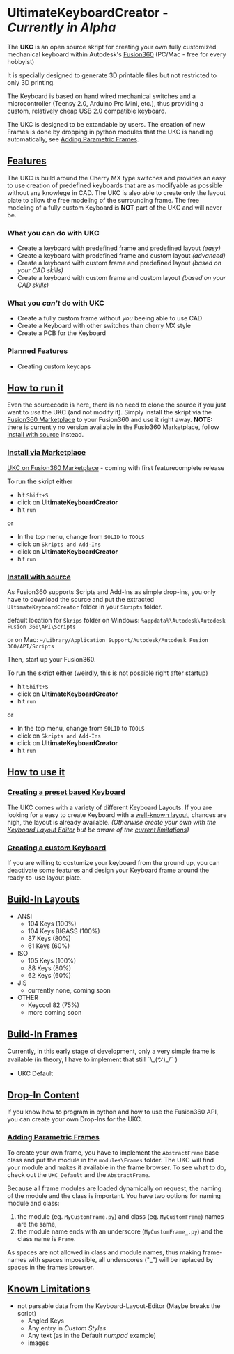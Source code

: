 # UltimateKeyboardCreator - *Currently in Alpha*

The **UKC** is an open source skript for creating your own fully customized mechanical keyboard within Autodesk's [Fusion360](https://www.autodesk.com/campaigns/fusion-360-for-hobbyists) (PC/Mac - free for every hobbyist)

It is specially designed to generate 3D printable files but not restricted to only 3D printing.

The Keyboard is based on hand wired mechanical switches and a microcontroller (Teensy 2.0, Arduino Pro Mini, etc.), thus providing a custom, relatively cheap USB 2.0 compatible keyboard.

The UKC is designed to be extandable by users. The creation of new Frames is done by dropping in python modules that the UKC is handling automatically, see [Adding Parametric Frames](#adding-parametric-frames).

## [Features](#features)

The UKC is build around the Cherry MX type switches and provides an easy to use creation of predefined keyboards that are as modifyable as possible without any knowlege in CAD. The UKC is also able to create only the layout plate to allow the free modeling of the surrounding frame. The free modeling of a fully custom Keyboard is **NOT** part of the UKC and will never be.

### What you can do with UKC

* Create a keyboard with predefined frame and predefined layout *(easy)*
* Create a keyboard with predefined frame and custom layout *(advanced)*
* Create a keyboard with custom frame and predefined layout *(based on your CAD skills)*
* Create a keyboard with custom frame and custom layout *(based on your CAD skills)*

### What you *can't* do with UKC

* Create a fully custom frame without *you* beeing able to use CAD
* Create a Keyboard with other switches than cherry MX style
* Create a PCB for the Keyboard

### Planned Features

* Creating custom keycaps

## [How to run it](#how-to-run-it)

Even the sourcecode is here, there is no need to clone the source if you just want to *use* the UKC (and not modify it).
Simply install the skript via the [Fusion360 Marketplace](#install-via-marketplace) to your Fusion360 and use it right away. **NOTE:** there is currently no version available in the Fusio360 Marketplace, follow [install with source](#install-with-source) instead.

### [Install via Marketplace](#install-via-marketplace)

[UKC on Fusion360 Marketplace](about:blank) - coming with first featurecomplete release

To run the skript either

* hit `Shift+S`
* click on **UltimateKeyboardCreator**
* hit `run`

or

* In the top menu, change from `SOLID` to `TOOLS`
* click on `Skripts and Add-Ins`
* click on **UltimateKeyboardCreator**
* hit `run`

### [Install with source](#install-with-source)

As Fusion360 supports Scripts and Add-Ins as simple drop-ins, you only have to download the source and put the extracted `UltimateKeyboardCreator` folder in your `Skripts` folder.

default location for `Skrips` folder on Windows: `%appdata%\Autodesk\Autodesk Fusion 360\API\Scripts`

or on Mac: `~/Library/Application Support/Autodesk/Autodesk Fusion 360/API/Scripts`

Then, start up your Fusion360.

To run the skript either (weirdly, this is not possible right after startup)

* hit `Shift+S`
* click on **UltimateKeyboardCreator**
* hit `run`

or

* In the top menu, change from `SOLID` to `TOOLS`
* click on `Skripts and Add-Ins`
* click on **UltimateKeyboardCreator**
* hit `run`

## [How to use it](#how-to-use-it)

### [Creating a preset based Keyboard](#creating-a-preset-based-keyboard)

The UKC comes with a variety of different Keyboard Layouts. If you are looking for a easy to create Keyboard with a [well-known layout](#build-in-layouts), chances are high, the layout is already available. *(Otherwise create your own with the [Keyboard Layout Editor](http://www.keyboard-layout-editor.com) but be aware of the [current limitations](#known-limitations))*

### [Creating a custom Keyboard](#creating-a-custom-keyboard)

If you are willing to costumize your keyboard from the ground up, you can deactivate some features and design your Keyboard frame around the ready-to-use layout plate.

## [Build-In Layouts](#build-in-layouts)

* ANSI
  * 104 Keys (100%)
  * 104 Keys BIGASS (100%)
  * 87 Keys (80%)
  * 61 Keys (60%)
* ISO
  * 105 Keys (100%)
  * 88 Keys (80%)
  * 62 Keys (60%)
* JIS
  * currently none, coming soon
* OTHER
  * Keycool 82 (75%)
  * more coming soon

## [Build-In Frames](#build-in-frames)

Currently, in this early stage of development, only a very simple frame is available (in theory, I have to implement that still ¯\\\_(ツ)\_/¯ )

* UKC Default

## [Drop-In Content](#drop-in-content)

If you know how to program in python and how to use the Fusion360 API, you can create your own Drop-Ins for the UKC.

### [Adding Parametric Frames](#adding-parametric-frames)

To create your own frame, you have to implement the `AbstractFrame` base class and put the module in the `modules\Frames` folder. The UKC will find your module and makes it available in the frame browser. To see what to do, check out the `UKC_Default` and the `AbstractFrame`.

Because all frame modules are loaded dynamically on request, the naming of the module and the class is important. You have two options for naming module and class:

1. the module (eg. `MyCustomFrame.py`) and class (eg. `MyCustomFrame`) names are the same,
2. the module name ends with an underscore (`MyCustomFrame_.py`) and the class name is `Frame`.

As spaces are not allowed in class and module names, thus making frame-names with spaces impossible, all underscores ("_") will be replaced by spaces in the frames browser.

## [Known Limitations](#known-limitations)

* not parsable data from the Keyboard-Layout-Editor (Maybe breaks the script)
  * Angled Keys
  * Any entry in *Custom Styles*
  * Any text (as in the Default *numpad* example)
  * images
